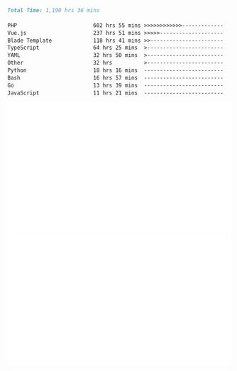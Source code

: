 <!--START_SECTION:waka-->

```markdown
Total Time: 1,190 hrs 36 mins

PHP                        602 hrs 55 mins >>>>>>>>>>>>-------------   49.31 %
Vue.js                     237 hrs 51 mins >>>>>--------------------   19.45 %
Blade Template             118 hrs 41 mins >>-----------------------   09.71 %
TypeScript                 64 hrs 25 mins  >------------------------   05.27 %
YAML                       32 hrs 50 mins  >------------------------   02.69 %
Other                      32 hrs          >------------------------   02.62 %
Python                     18 hrs 16 mins  -------------------------   01.49 %
Bash                       16 hrs 57 mins  -------------------------   01.39 %
Go                         13 hrs 39 mins  -------------------------   01.12 %
JavaScript                 11 hrs 21 mins  -------------------------   00.93 %
```

<!--END_SECTION:waka-->
<p align="center">
    <img src="https://raw.githubusercontent.com/rjp2525/rjp2525/output/generated/overview.svg">
    <img src="https://raw.githubusercontent.com/rjp2525/rjp2525/output/generated/languages.svg">
</p>
